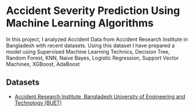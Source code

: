 
# Accident Severity Prediction Using Machine Learning Algorithms



In this project, I analyzed Accident Data from Accident Research Institute in Bangladesh with recent datasets. Using this dataset I have prepared a model using Supervised Machine Learning Technics, Decision Tree, Random Forest, KNN, Naive Bayes, Logistic Regression, Support Vector Machines, XGBoost, AdaBoost



## Datasets

- [Accident Research Institute, Bangladesh University of Engineering and Technology (BUET)](https://ari.buet.ac.bd/)


